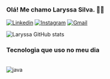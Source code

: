 ### Olá! Me chamo Laryssa Silva. 👋🏼
[![Linkedin](https://img.shields.io/badge/LinkedIn-0077B5?style=for-the-badge&logo=linkedin&logoColor=white)](https://www.linkedin.com/in/laryssa-da-silva-antonio-007259286/)
[![Instagram](https://img.shields.io/badge/Instagram-E4405F?style=for-the-badge&logo=instagram&logoColor=white)](https://www.instagram.com/llary.y/)
[![Gmail](https://img.shields.io/badge/Gmail-D14836?style=for-the-badge&logo=gmail&logoColor=white)](laryssa02@gmail.com)

![Laryssa GitHub stats](https://github-readme-stats.vercel.app/api?username=llary-y&show_icons=true&theme=tokyonight)

### Tecnologia que uso no meu dia
<div style= "display: inline_block"><br/>
<img align="center" alt="java" src="https://img.shields.io/badge/Java-ED8B00?style=for-the-badge&logo=openjdk&logoColor=white"/>
</div>

